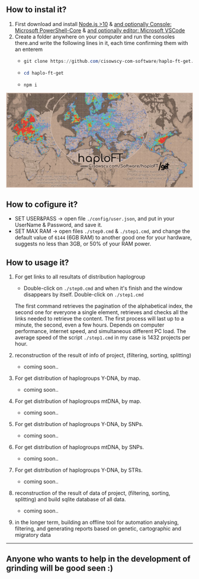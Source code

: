 ## How to instal it?
1) First download and install [Node.js >10](https://nodejs.org/en/) & [and optionally Console: Microsoft PowerShell-Core](https://docs.microsoft.com/pl-pl/powershell/scripting/install/installing-powershell?view=powershell-6) & [and optionally editor: Microsoft VSCode](https://code.visualstudio.com/download)
2) Create a folder anywhere on your computer and run the consoles there.and write the following lines in it, each time confirming them with an enterem
    -    ```PowerShell
         git clone https://github.com/cisowscy-com-software/haplo-ft-get.git
         ```
    -    ```PowerShell
         cd haplo-ft-get
         ```
    -    ```PowerShell
         npm i
         ```

![alt text][logo]

## How to cofigure it?

- SET USER&PASS -> open file `./config/user.json`, and put in your UserName & Password, and save it.
- SET MAX RAM -> open files `./step0.cmd` & `./step1.cmd`, and change the default value of `6144` (6GB RAM) to another good one for your hardware, suggests no less than 3GB, or 50% of your RAM power.

## How to usage it?

1) For get links to all resultats of distribution haplogroup

    - Double-click on `./step0.cmd` and when it's finish and the window disappears by itself. Double-click on `./step1.cmd`

    The first command retrieves the pagination of the alphabetical index, the second one for everyone a single element, retrieves and checks all the links needed to retrieve the content. The first process will last up to a minute, the second, even a few hours. Depends on computer performance, internet speed, and simultaneous different PC load.
    The average speed of the script `./step1.cmd` in my case is 1432 projects per hour.
    
2) reconstruction of the result of info of project, (filtering, sorting, splitting)
     -  coming soon..
3) For get distribution of haplogroups Y-DNA, by map.
     -  coming soon..
4) For get distribution of haplogroups mtDNA, by map.
     -  coming soon..
5) For get distribution of haplogroups Y-DNA, by SNPs.
     -  coming soon..
6) For get distribution of haplogroups mtDNA, by SNPs.
     -  coming soon..
7) For get distribution of haplogroups Y-DNA, by STRs.
     -  coming soon..
8) reconstruction of the result of data of project, (filtering, sorting, splitting) and build sqlite database of all data.
     -  coming soon..
9) in the longer term, building an offline tool for automation analysing, filtering, and generating reports based on genetic, cartographic and migratory data 
----------
## Anyone who wants to help in the development of grinding will be good seen :)

[logo]: ./doc/logo.jpg ""
